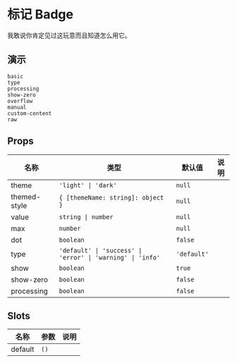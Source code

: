 # 标记 Badge
我敢说你肯定见过这玩意而且知道怎么用它。
## 演示
```demo
basic
type
processing
show-zero
overflow
manual
custom-content
raw
```
## Props
|名称|类型|默认值|说明|
|-|-|-|-|
|theme|`'light' \| 'dark'`|`null`||
|themed-style|`{ [themeName: string]: object }`|`null`||
|value|`string \| number`|`null`||
|max|`number`|`null`||
|dot|`boolean`|`false`||
|type|`'default' \| 'success' \| 'error' \| 'warning' \| 'info'`|`'default'`||
|show|`boolean`|`true`||
|show-zero|`boolean`|`false`||
|processing|`boolean`|`false`||

## Slots
|名称|参数|说明|
|-|-|-|
|default|`()`||
